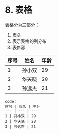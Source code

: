 # 8. 表格

表格分为三部分：
1. 表头
2. 表示表格的列分布
3. 表内容


序号 | 姓名 | 年龄
--- | --- | ---
1 | 孙小双 | 29
2 | 华天晓 | 28
3 | 孙远杰 | 21


```
code：
序号 | 姓名 | 年龄
--- | --- | ---
1 | 孙小双 | 29
2 | 华天晓 | 28
3 | 孙远杰 | 21
```